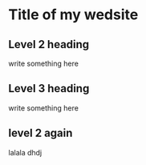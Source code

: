 # Title of my wedsite

## Level 2 heading 
write something here

## Level 3 heading
write something here

## level 2 again
lalala dhdj
